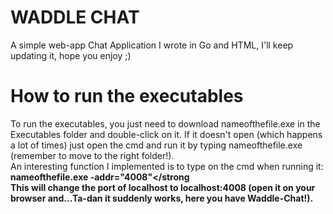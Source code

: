 # WADDLE CHAT
A simple web-app Chat Application I wrote in Go and HTML, I'll keep updating it, hope you enjoy ;)
# How to run the executables
To run the executables, you just need to download nameofthefile.exe in the Executables folder and double-click on it. If it doesn't open (which happens a lot of times) just open the cmd and run it by typing nameofthefile.exe (remember to move to the right folder!).<br>
An interesting function I implemented is to type on the cmd when running it: <br><strong>nameofthefile.exe -addr="4008"</strong<br>
This will change the port of localhost to localhost:4008 (open it on your browser and...Ta-dan it suddenly works, here you have Waddle-Chat!).

